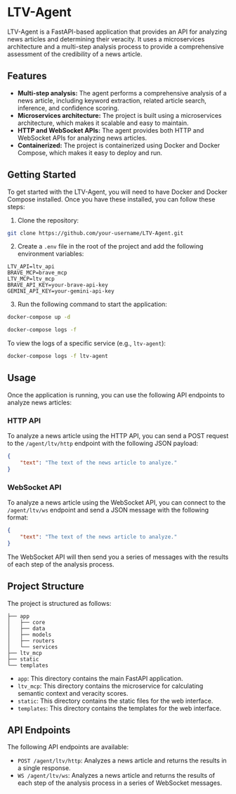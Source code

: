 # LTV-Agent

LTV-Agent is a FastAPI-based application that provides an API for analyzing news articles and determining their veracity. It uses a microservices architecture and a multi-step analysis process to provide a comprehensive assessment of the credibility of a news article.

## Features

-   **Multi-step analysis:** The agent performs a comprehensive analysis of a news article, including keyword extraction, related article search, inference, and confidence scoring.
-   **Microservices architecture:** The project is built using a microservices architecture, which makes it scalable and easy to maintain.
-   **HTTP and WebSocket APIs:** The agent provides both HTTP and WebSocket APIs for analyzing news articles.
-   **Containerized:** The project is containerized using Docker and Docker Compose, which makes it easy to deploy and run.

## Getting Started

To get started with the LTV-Agent, you will need to have Docker and Docker Compose installed. Once you have these installed, you can follow these steps:

1.  Clone the repository:

```bash
git clone https://github.com/your-username/LTV-Agent.git
```

2.  Create a `.env` file in the root of the project and add the following environment variables:

```
LTV_API=ltv_api
BRAVE_MCP=brave_mcp
LTV_MCP=ltv_mcp
BRAVE_API_KEY=your-brave-api-key
GEMINI_API_KEY=your-gemini-api-key
```

3.  Run the following command to start the application:

```bash
docker-compose up -d

docker-compose logs -f
```

To view the logs of a specific service (e.g., `ltv-agent`):

```bash
docker-compose logs -f ltv-agent
```

## Usage

Once the application is running, you can use the following API endpoints to analyze news articles:

### HTTP API

To analyze a news article using the HTTP API, you can send a POST request to the `/agent/ltv/http` endpoint with the following JSON payload:

```json
{
    "text": "The text of the news article to analyze."
}
```

### WebSocket API

To analyze a news article using the WebSocket API, you can connect to the `/agent/ltv/ws` endpoint and send a JSON message with the following format:

```json
{
    "text": "The text of the news article to analyze."
}
```

The WebSocket API will then send you a series of messages with the results of each step of the analysis process.

## Project Structure

The project is structured as follows:

```
├── app
│   ├── core
│   ├── data
│   ├── models
│   ├── routers
│   └── services
├── ltv_mcp
├── static
└── templates
```

-   `app`: This directory contains the main FastAPI application.
-   `ltv_mcp`: This directory contains the microservice for calculating semantic context and veracity scores.
-   `static`: This directory contains the static files for the web interface.
-   `templates`: This directory contains the templates for the web interface.

## API Endpoints

The following API endpoints are available:

-   `POST /agent/ltv/http`: Analyzes a news article and returns the results in a single response.
-   `WS /agent/ltv/ws`: Analyzes a news article and returns the results of each step of the analysis process in a series of WebSocket messages.

